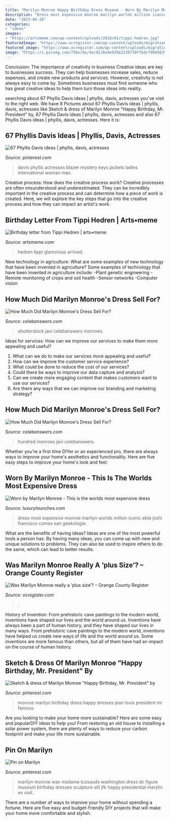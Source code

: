 ```yaml
---
title: "Marilyn Monroe Happy Birthday Dress Museum - Worn By Marilyn Monroe"
description: "Dress most expensive monroe marilyn worlds million iconic ekta joshi francisco comes san geekologie"
date: "2023-04-26"
categories:
- "ideas"
images:
- "https://artsmeme.com/wp-content/uploads/2018/01/tippi-hedren.jpg"
featuredImage: "https://www.ocregister.com/wp-content/uploads/migration/m74/m74t86-m74srvmarilynmonroe.1958.ap.jpg?w=620"
featured_image: "https://www.ocregister.com/wp-content/uploads/migration/m74/m74t86-m74srvmarilynmonroe.1958.ap.jpg?w=620"
image: "https://i.pinimg.com/736x/6e/4e/92/6e4e929e2239739ffb4cf99458396d91--wax-museum-washington-dc.jpg"
---
```



Conclusion: The importance of creativity in business
Creative ideas are key to businesses success. They can help businesses increase sales, reduce expenses, and create new products and services. However, creativity is not always easy to come by. Sometimes businesses must find someone who has great creative ideas to help them turn those ideas into reality.

	

		
searching about 67 Phyllis Davis ideas | phyllis, davis, actresses you've visit to the right web. We have 8 Pictures about 67 Phyllis Davis ideas | phyllis, davis, actresses like Sketch &amp; dress of Marilyn Monroe &quot;Happy Birthday, Mr. President&quot; by, 67 Phyllis Davis ideas | phyllis, davis, actresses and also 67 Phyllis Davis ideas | phyllis, davis, actresses. Here it is:
		
    
## 67 Phyllis Davis Ideas | Phyllis, Davis, Actresses

<img loading=lazy src="https://i.pinimg.com/236x/99/b5/54/99b5544a76b12a1d4e03e2a80baee72b.jpg" onerror="this.onerror=null;this.src='https://tse4.mm.bing.net/th?id=OIP.wFwnXgYu1PRWgmMSc0n9JwAAAA&amp;pid=15.1';" alt="67 Phyllis Davis ideas | phyllis, davis, actresses">

_Source: pinterest.com_

>davis phyllis actresses blazer mystery keys jackets ladies international woman man. 

	

Creative process: How does the creative process work?
Creative processes are often misunderstood and underestimated. They can be incredibly important in the creative process and can determine how a piece of work is created. Here, we will explore the key steps that go into the creative process and how they can impact an artist's work.

    
## Birthday Letter From Tippi Hedren | Arts•meme

<img loading=lazy src="https://artsmeme.com/wp-content/uploads/2018/01/tippi-hedren.jpg" onerror="this.onerror=null;this.src='https://tse3.mm.bing.net/th?id=OIP.muYc1t4uxNyPrHyiKtC_hAHaLH&amp;pid=15.1';" alt="Birthday letter from Tippi Hedren | arts•meme">

_Source: artsmeme.com_

>hedren tippi glamorous arrived. 

	

New technology in agriculture: What are some examples of new technology that have been invented in agriculture?
Some examples of technology that have been invented in agriculture include:
-Plant genetic engineering
-Remote monitoring of crops and soil health 
-Sensor networks 
-Computer vision

    
## How Much Did Marilyn Monroe&#039;s Dress Sell For?

<img loading=lazy src="https://celebanswers.com/wp-content/uploads/2021/02/shutterstock_711280441.jpg" onerror="this.onerror=null;this.src='https://tse3.mm.bing.net/th?id=OIP.za3wHHPviJr2_TpVLD9YigHaLG&amp;pid=15.1';" alt="How Much Did Marilyn Monroe&#039;s Dress Sell For?">

_Source: celebanswers.com_

>shutterstock javi celebanswers monroes. 

	

Ideas for services: How can we improve our services to make them more appealing and useful?
1. What can we do to make our services more appealing and useful? 
2. How can we improve the customer service experience? 
3. What could be done to reduce the cost of our services? 
4. Could there be ways to improve our data capture and analysis? 
5. Can we create more engaging content that makes customers want to use our services? 
6. Are there any ways that we can improve our branding and marketing strategy?

    
## How Much Did Marilyn Monroe&#039;s Dress Sell For?

<img loading=lazy src="https://celebanswers.com/wp-content/uploads/2021/02/shutterstock_711280441-1024x1536.jpg" onerror="this.onerror=null;this.src='https://tse1.mm.bing.net/th?id=OIP.MCuuSjOC2gW_Unw_aUh7FgHaLH&amp;pid=15.1';" alt="How Much Did Marilyn Monroe&#039;s Dress Sell For?">

_Source: celebanswers.com_

>hundred monroes javi celebanswers. 

	

Whether you're a first time DIYer or an experienced pro, there are always ways to improve your home's aesthetics and functionality. Here are five easy steps to improve your home's look and feel: 

    
## Worn By Marilyn Monroe - This Is The Worlds Most Expensive Dress

<img loading=lazy src="https://luxurylaunches.com/wp-content/uploads/2017/08/most-expensive-dress-in-the-world-2-877x580.jpg" onerror="this.onerror=null;this.src='https://tse4.mm.bing.net/th?id=OIP.j3Hkzrt_j12kpdcelaaJQwHaE5&amp;pid=15.1';" alt="Worn by Marilyn Monroe - This is the worlds most expensive dress">

_Source: luxurylaunches.com_

>dress most expensive monroe marilyn worlds million iconic ekta joshi francisco comes san geekologie. 

	

What are the benefits of having ideas?
Ideas are one of the most powerful tools a person has. By having many ideas, you can come up with new and unique solutions to problems. They can also be used to inspire others to do the same, which can lead to better results.

    
## Was Marilyn Monroe Really A ‘plus Size’? – Orange County Register

<img loading=lazy src="https://www.ocregister.com/wp-content/uploads/migration/m74/m74t86-m74srvmarilynmonroe.1958.ap.jpg?w=620" onerror="this.onerror=null;this.src='https://tse2.mm.bing.net/th?id=OIP.dkW40uaXo7t3mEhozgUGPgHaMo&amp;pid=15.1';" alt="Was Marilyn Monroe really a ‘plus size’? – Orange County Register">

_Source: ocregister.com_

>. 

	

History of Invention: From prehistoric cave paintings to the modern world, inventions have shaped our lives and the world around us.
Inventions have always been a part of human history, and they have shaped our lives in many ways. From prehistoric cave paintings to the modern world, inventions have helped us create new ways of life and the world around us. Some inventions are more famous than others, but all of them have had an impact on the course of human history.

    
## Sketch &amp; Dress Of Marilyn Monroe &quot;Happy Birthday, Mr. President&quot; By

<img loading=lazy src="https://i.pinimg.com/736x/a8/45/19/a845199539ae4c1847a57492258e65b7--birthday-dresses-marilyn-monroe.jpg" onerror="this.onerror=null;this.src='https://tse4.mm.bing.net/th?id=OIP.4TgPInMNgEHL2AKLCm_V1AEsEs&amp;pid=15.1';" alt="Sketch &amp; dress of Marilyn Monroe &quot;Happy Birthday, Mr. President&quot; by">

_Source: pinterest.com_

>monroe marilyn birthday dress happy dresses jean louis president mr famous. 

	

Are you looking to make your home more sustainable? Here are some easy and popularDIY ideas to help you! From restoring an old house to installing a solar power system, there are plenty of ways to reduce your carbon footprint and make your life more sustainable.

    
## Pin On Marilyn

<img loading=lazy src="https://i.pinimg.com/736x/6e/4e/92/6e4e929e2239739ffb4cf99458396d91--wax-museum-washington-dc.jpg" onerror="this.onerror=null;this.src='https://tse1.mm.bing.net/th?id=OIP.Qz7y5KIG81mwOCg5PnN1pgHaLJ&amp;pid=15.1';" alt="Pin on Marilyn">

_Source: pinterest.com_

>marilyn monroe wax madame tussauds washington dress dc figure museum birthday dresses sculpture stil jfk happy presidential marylin es visit. 

	

There are a number of ways to improve your home without spending a fortune. Here are five easy and budget-friendly DIY projects that will make your home more comfortable and stylish.

